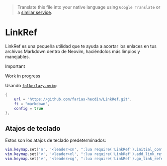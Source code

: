 > Translate this file into your native language using `Google Translate` or a [similar service](https://immersivetranslate.com).

# LinkRef
LinkRef es una pequeña utilidad que te ayuda a acortar los enlaces en tus archivos Markdown dentro de Neovim, haciéndolos más limpios y manejables.

> [!IMPORTANT]
> Work in progress

Usando [`folke/lazy.nvim`](https://github.com/folke/lazy.nvim):

```lua
{
    url = "https://github.com/farias-hecdin/LinkRef.git",
    ft = "markdown",
    config = true
},

```

## Atajos de teclado

Estos son los atajos de teclado predeterminados:

```lua
vim.keymap.set('n', '<leader>xn', ":lua require('LinkRef').initial_config()<CR>", opts)
vim.keymap.set('v', '<leader>xl', ":lua require('LinkRef').add_link_reference()<CR>", opts)
vim.keymap.set('v', '<leader>xg', ":lua require('LinkRef').go_link_reference()<CR>", opts)
```
